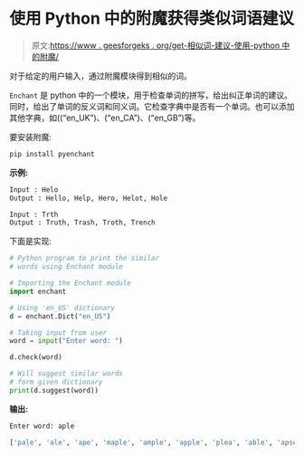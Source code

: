 # 使用 Python 中的附魔获得类似词语建议

> 原文:[https://www . geesforgeks . org/get-相似词-建议-使用-python 中的附魔/](https://www.geeksforgeeks.org/get-similar-words-suggestion-using-enchant-in-python/)

对于给定的用户输入，通过附魔模块得到相似的词。

`Enchant` 是 python 中的一个模块，用于检查单词的拼写，给出纠正单词的建议。同时，给出了单词的反义词和同义词。它检查字典中是否有一个单词。也可以添加其他字典，如((“en_UK”)、(“en_CA”)、(“en_GB”)等。

要安装附魔:

```py
pip install pyenchant
```

**示例:**

```py
Input : Helo
Output : Hello, Help, Hero, Helot, Hole

Input : Trth
Output : Truth, Trash, Troth, Trench

```

下面是实现:

```py
# Python program to print the similar
# words using Enchant module

# Importing the Enchant module
import enchant

# Using 'en_US' dictionary
d = enchant.Dict("en_US")

# Taking input from user
word = input("Enter word: ")

d.check(word)

# Will suggest similar words
# form given dictionary
print(d.suggest(word))
```

**输出:**

```py
Enter word: aple

['pale', 'ale', 'ape', 'maple', 'ample', 'apple', 'plea', 'able', 'apse']

```